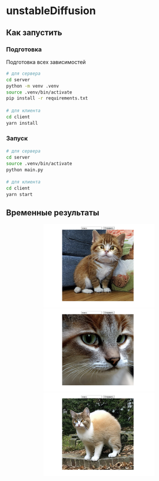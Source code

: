# unstableDiffusion

## Как запустить

### Подготовка 

Подготовка всех зависимостей 

```bash
# для сервера
cd server
python -m venv .venv
source .venv/bin/activate
pip install -r requirements.txt

# для клиента
cd client
yarn install
```
### Запуск

```bash
# для сервера
cd server
source .venv/bin/activate
python main.py

# для клиента
cd client
yarn start
```

## Временные результаты
<p align="center">
  <img src="./images/1.png" width="300" />
  <img src="./images/2.png" width="300" /> 
  <img src="./images/3.png" width="300" /> 
</p>



